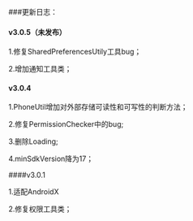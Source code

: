 
###更新日志：
#### v3.0.5（未发布）

1.修复SharedPreferencesUtily工具bug；

2.增加通知工具类；


#### v3.0.4

1.PhoneUtil增加对外部存储可读性和可写性的判断方法；

2.修复PermissionChecker中的bug;

3.删除Loading;

4.minSdkVersion降为17；


####v3.0.1

1.适配AndroidX

2.修复权限工具类；

